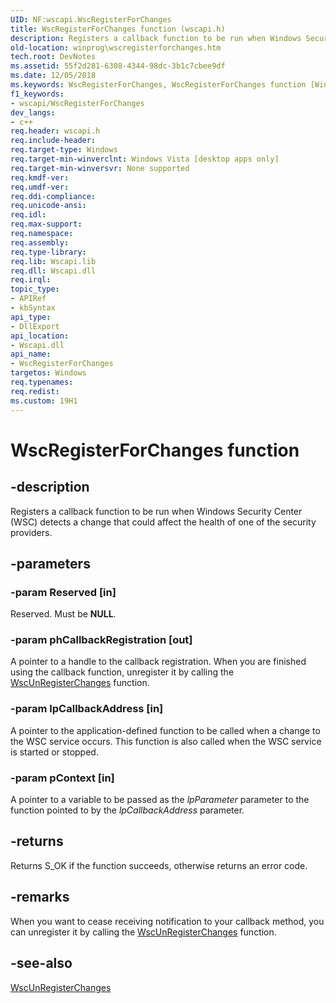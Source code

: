 ```yaml
---
UID: NF:wscapi.WscRegisterForChanges
title: WscRegisterForChanges function (wscapi.h)
description: Registers a callback function to be run when Windows Security Center (WSC) detects a change that could affect the health of one of the security providers.
old-location: winprog\wscregisterforchanges.htm
tech.root: DevNotes
ms.assetid: 55f2d281-6308-4344-98dc-3b1c7cbee9df
ms.date: 12/05/2018
ms.keywords: WscRegisterForChanges, WscRegisterForChanges function [Windows API], winprog.wscregisterforchanges, wscapi/WscRegisterForChanges
f1_keywords:
- wscapi/WscRegisterForChanges
dev_langs:
- c++
req.header: wscapi.h
req.include-header: 
req.target-type: Windows
req.target-min-winverclnt: Windows Vista [desktop apps only]
req.target-min-winversvr: None supported
req.kmdf-ver: 
req.umdf-ver: 
req.ddi-compliance: 
req.unicode-ansi: 
req.idl: 
req.max-support: 
req.namespace: 
req.assembly: 
req.type-library: 
req.lib: Wscapi.lib
req.dll: Wscapi.dll
req.irql: 
topic_type:
- APIRef
- kbSyntax
api_type:
- DllExport
api_location:
- Wscapi.dll
api_name:
- WscRegisterForChanges
targetos: Windows
req.typenames: 
req.redist: 
ms.custom: 19H1
---
```


# WscRegisterForChanges function


## -description


Registers a callback function to be run when Windows Security Center (WSC) detects a change that could affect the health of one of the security providers.


## -parameters




### -param Reserved [in]

Reserved.  Must be <b>NULL</b>.


### -param phCallbackRegistration [out]

A pointer to a handle to the callback registration. When you are finished using the callback function, unregister it by calling the <a href="https://docs.microsoft.com/windows/desktop/api/wscapi/nf-wscapi-wscunregisterchanges">WscUnRegisterChanges</a> function.


### -param lpCallbackAddress [in]

A pointer to the application-defined function to be called when a change to the WSC service occurs. This function is also called when the WSC service is started or stopped.


### -param pContext [in]

A pointer to a variable to be passed as  the <i>lpParameter</i> parameter to the function pointed to by the <i>lpCallbackAddress</i> parameter.


## -returns



Returns S_OK if the function succeeds, otherwise returns an error code.




## -remarks



When you want to cease receiving notification to your callback method, you can unregister it by calling the <a href="https://docs.microsoft.com/windows/desktop/api/wscapi/nf-wscapi-wscunregisterchanges">WscUnRegisterChanges</a> function.




## -see-also




<a href="https://docs.microsoft.com/windows/desktop/api/wscapi/nf-wscapi-wscunregisterchanges">WscUnRegisterChanges</a>
 

 

